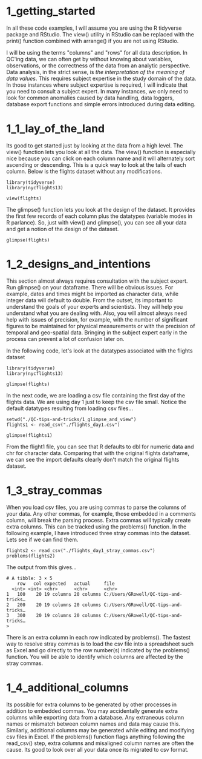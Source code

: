 
# 1_getting_started

In all these code examples, I will assume you are using the R tidyverse package and RStudio. The view() utility in RStudio can be replaced with the print() function combined with arrange() if you are not using RStudio. 

I will be using the terms "columns" and "rows" for all data description. In QC'ing data, we can often get by without knowing about variables, observations, or the correctness of the data from an analytic perspective. Data analysis, in the strict sense, is *the interpretation of the meaning of data values*. This requires subject expertise in the study domain of the data. In those instances where subject expertise is required, I will indicate that you need to consult a subject expert. In many instances, we only need to look for common anomalies caused by data handling, data loggers, database export functions and simple errors introduced during data editing.

# 1_1_lay_of_the_land

Its good to get started just by looking at the data from a high level. The view() function lets you look at all the data. The view() function is especially nice because you can click on each column name and it will alternately sort ascending or descending. This is a quick way to look at the tails of each column. Below is the flights dataset without any modifications.

    library(tidyverse) 
    library(nycflights13)
    
    view(flights)
    
The glimpse() function lets you look at the design of the dataset. It provides the first few records of each column plus the datatypes (variable modes in R parlance). So, just with view() and glimpse(), you can see all your data and get a notion of the design of the dataset. 
    
    glimpse(flights)
    

    
# 1_2_designs_and_intentions

This section almost always requires consultation with the subject expert. Run glimpse() on your dataframe. There will be obvious issues. For example, dates and times might be imported as character data, while integer data will default to double. From the outset, its important to understand the goals of your experts and scientists. They will help you understand what you are dealing with. Also, you will almost always need help with issues of precision, for example, with the number of significant figures to be maintained for physical measurements or with the precision of temporal and geo-spatial data. Bringing in the subject expert early in the process can prevent a lot of confusion later on.

In the following code, let's look at the datatypes associated with the flights dataset

    library(tidyverse)
    library(nycflights13)
    
    glimpse(flights)

In the next code, we are loading a csv file containing the first day of the flights data. We are using day 1 just to keep the csv file small. Notice the default datatypes resulting from loading csv files...
    
    setwd("./QC-tips-and-tricks/1_glimpse_and_view")
    flights1 <- read_csv("./flights_day1.csv")
    
    glimpse(flights1)

From the flight1 file, you can see that R defaults to dbl for numeric data and chr for character data. Comparing that with the original flights dataframe, we can see the import defaults clearly don't match the original flights dataset.

# 1_3_stray_commas

When you load csv files, you are using commas to parse the columns of your data. Any other commas, for example, those embedded in a comments column, will break the parsing process. Extra commas will typically create extra columns. This can be tracked using the problems() function. In the following example, I have introduced three stray commas into the dataset. Lets see if we can find them.

    flights2 <- read_csv("./flights_day1_stray_commas.csv")
    problems(flights2)

The output from this gives...

    # A tibble: 3 × 5
        row   col expected   actual     file                                
      <int> <int> <chr>      <chr>      <chr>                               
    1   100    20 19 columns 20 columns C:/Users/GRowell/QC-tips-and-tricks…
    2   200    20 19 columns 20 columns C:/Users/GRowell/QC-tips-and-tricks…
    3   300    20 19 columns 20 columns C:/Users/GRowell/QC-tips-and-tricks…
    > 
  
There is an extra column in each row indicated by problems(). The fastest way to resolve stray commas is to load the csv file into a spreadsheet such as Excel and go directly to the row number(s) indicated by the problems() function. You will be able to identify which columns are affected by the stray commas.

# 1_4_additional_columns

Its possible for extra columns to be generated by other processes in addition to embedded commas. You may accidentally generate extra columns while exporting data from a database. Any extraneous column names or mismatch between column names and data may cause this. Similarly, additional columns may be generated while editing and modifying csv files in Excel. If the problems() function flags anything following the read_csv() step, extra columns and misaligned column names are often the cause. Its good to look over all your data once its migrated to csv format. 













